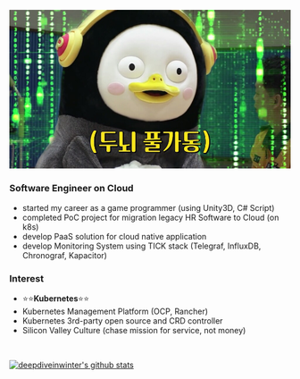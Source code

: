 
![pengsu-is-love](https://github.com/deepdiveinwinter/deepdiveinwinter/blob/master/images/pengsu-is-love.jpg)

### Software Engineer on Cloud
- started my career as a game programmer (using Unity3D, C# Script)
- completed PoC project for migration legacy HR Software to Cloud (on k8s)
- develop PaaS solution for cloud native application
- develop Monitoring System using TICK stack (Telegraf, InfluxDB, Chronograf, Kapacitor)

### Interest
- :star::star:**Kubernetes**:star::star:
- Kubernetes Management Platform (OCP, Rancher)
- Kubernetes 3rd-party open source and CRD controller
- Silicon Valley Culture (chase mission for service, not money)


<div>
<br/>

[![deepdiveinwinter's github stats](https://github-readme-stats.vercel.app/api?username=deepdiveinwinter)](https://github.com/deepdiveinwinter/github-readme-stats)

</div>
